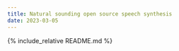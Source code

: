 ```yaml
---
title: Natural sounding open source speech synthesis
date: 2023-03-05
---
```

{% include_relative README.md %}
